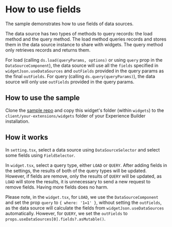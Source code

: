 # How to use fields

The sample demonstrates how to use fields of data sources.

The data source has two types of methods to query records: the load method and the query method. The load method queries records and stores them in the data source instance to share with widgets. The query method only retrieves records and returns them.

For load (calling `ds.load(queryParams, options)` or using `query` prop in the `DataSourceComponent`), the data source will use all the `fields` specified in `widgetJson.useDataSources` and `outFields` provided in the query params as the final `outFields`. For query (calling `ds.query(queryParams)`), the data source will only use `outFields` provided in the query params.

## How to use the sample

Clone the [sample repo](https://github.com/esri/arcgis-experience-builder-sdk-resources) and copy this widget's folder (within `widgets`) to the `client/your-extensions/widgets` folder of your Experience Builder installation.

## How it works

In `setting.tsx`, select a data source using `DataSourceSelector` and select some fields using `FieldSelector`.

In `widget.tsx`, select a query type, either `LOAD` or `QUERY`. After adding fields in the settings, the results of both of the query types will be updated. However, if fields are remove, only the results of `QUERY` will be updated, as `LOAD` will store the results, it is unnecessary to send a new request to remove fields. Having more fields does no harm.

Please note, in the `widget.tsx`, for `LOAD`, we use the `DataSourceComponent` and set the prop `query` to `{ where: '1=1' }`, without setting the `outFields`, as the data source will calculate the fields from `widgetJson.useDataSources` automatically. However, for `QUERY`, we set the `outFields` to `props.useDataSources[0].fields?.asMutable()`.
